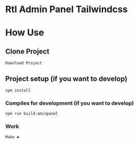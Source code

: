 # Rtl Admin Panel Tailwindcss

# How Use 

## Clone Project
```
Download Project 
```

## Project setup (if you want to develop)
```
npm install 
```

### Compiles for development (if you want to develop)
```
npm run build:aminpanel
```

### Work
```
Make ❤️
```





